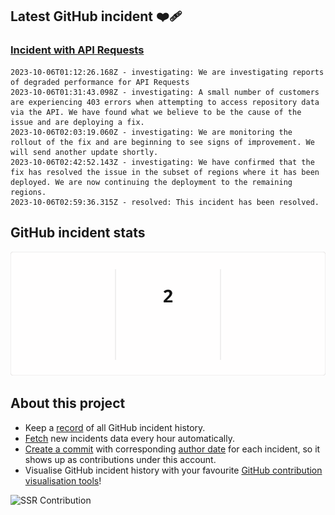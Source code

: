 ## Latest GitHub incident ❤️‍🩹

### [Incident with API Requests](https://stspg.io/q0gl6k79wd8n)

```
2023-10-06T01:12:26.168Z - investigating: We are investigating reports of degraded performance for API Requests
2023-10-06T01:31:43.098Z - investigating: A small number of customers are experiencing 403 errors when attempting to access repository data via the API. We have found what we believe to be the cause of the issue and are deploying a fix.
2023-10-06T02:03:19.060Z - investigating: We are monitoring the rollout of the fix and are beginning to see signs of improvement. We will send another update shortly.
2023-10-06T02:42:52.143Z - investigating: We have confirmed that the fix has resolved the issue in the subset of regions where it has been deployed. We are now continuing the deployment to the remaining regions.
2023-10-06T02:59:36.315Z - resolved: This incident has been resolved.

```

## GitHub incident stats

<!-- Total incidents

Total incidents (Last year)

Total downtime (Last year)

SLA (Last year) -->

<picture>
  <source media="(prefers-color-scheme: light)" srcset="streak-light.svg">
  <source media="(prefers-color-scheme: dark)" srcset="streak-dark.svg">
  <img alt="GitHub Incident-free Streak" src="streak-light.svg">
</picture>

<!-- Most downed date (monday - sunday) -->

<!-- ![Top Langs](top.svg) -->

## About this project

- Keep a [record](https://github.com/GitHub-Incident-History/GitHub-Incident-History/tree/main/incidents) of all GitHub incident history.
- [Fetch](https://github.com/GitHub-Incident-History/GitHub-Incident-History/actions/workflows/update_data.yml) new incidents data every hour automatically.
- [Create a commit](https://github.com/GitHub-Incident-History/GitHub-Incident-History/commits/github-incident-history) with corresponding [author date](https://docs.github.com/en/account-and-profile/setting-up-and-managing-your-github-profile/managing-contribution-settings-on-your-profile/troubleshooting-commits-on-your-timeline#how-github-uses-the-git-author-date-and-commit-date) for each incident, so it shows up as contributions under this account.
- Visualise GitHub incident history with your favourite [GitHub contribution visualisation tools](https://skyline.github.com/GitHub-Incident-History)!

<picture>
  <source media="(prefers-color-scheme: light)" srcset="https://ssr-contributions-ckzb5dj3p-catsjuice.vercel.app/_/GitHub-Incident-History?chart=3dbar&gap=0&scale=3&gradient=true&flatten=0&animation=wave&animation_duration=3&animation_wave_center=0_0&format=svg&weeks=50&widget_size=small">
  <source media="(prefers-color-scheme: dark)" srcset="https://ssr-contributions-ckzb5dj3p-catsjuice.vercel.app/_/GitHub-Incident-History?chart=3dbar&gap=0&scale=3&gradient=true&animation=wave&animation_duration=3&animation_wave_center=0_0&format=svg&weeks=50&widget_size=small&dark=true">
  <img alt="SSR Contribution" src="https://ssr-contributions-ckzb5dj3p-catsjuice.vercel.app/_/GitHub-Incident-History?chart=3dbar&gap=0&scale=3&gradient=true&flatten=0&animation=wave&animation_duration=3&animation_wave_center=0_0&format=svg&weeks=50&widget_size=small">
</picture>